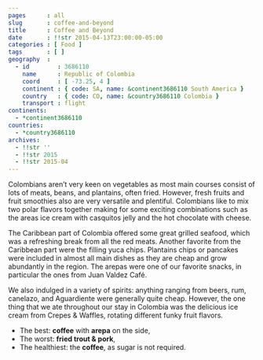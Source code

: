 ```yaml
---
pages      : all
slug       : coffee-and-beyond
title      : Coffee and Beyond
date       : !!str 2015-04-13T23:00:00-05:00
categories : [ Food ]
tags       : [ ]
geography  :
  - id        : 3686110
    name      : Republic of Colombia
    coord     : [ -73.25, 4 ]
    continent : { code: SA, name: &continent3686110 South America }
    country   : { code: CO, name: &country3686110 Colombia }
    transport : flight
continents:
  - *continent3686110
countries:
  - *country3686110
archives:
  - !!str ''
  - !!str 2015
  - !!str 2015-04
---
```


Colombians aren’t very keen on vegetables as most main courses consist of lots of meats, beans, and plantains, often fried. However, fresh fruits and fruit smoothies also are very versatile and plentiful. Colombians like to mix two polar flavors together making for some exciting combinations such as the areas ice cream with casquitos jelly and the hot chocolate with cheese.

The Caribbean part of Colombia offered some great grilled seafood, which was a refreshing break from all the red meats. Another favorite from the Caribbean part were the filling yuca chips. Plantains chips or pancakes were included in almost all main dishes as they are cheap and grow abundantly in the region. The arepas were one of our favorite snacks, in particular the ones from Juan Valdez Café.

We also indulged in a variety of spirits: anything ranging from beers, rum, canelazo, and Aguardiente were generally quite cheap. However, the one thing that we ate throughout our stay in Colombia was the delicious ice cream from Crepes & Waffles, rotating different funky fruit flavors.

* The best: **coffee** with **arepa** on the side,
* The worst: **fried trout & pork**,
* The healthiest: the **coffee**, as sugar is not required.